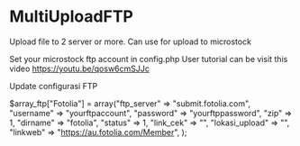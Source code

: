 # MultiUploadFTP
Upload file to 2 server or more. Can use for upload to microstock

Set your microstock ftp account in config.php
User tutorial can be visit this video https://youtu.be/qosw6cmSJJc 

Update configurasi FTP

$array_ftp["Fotolia"]  		= array("ftp_server"	=> "submit.fotolia.com",
								   "username"		=> "yourftpaccount",
								   "password"		=> "yourftppassword",
								   "zip"			=> 1,
								   "dirname"		=> "fotolia",
								   "status"			=> 1,
								   "link_cek"		=> "",
								   "lokasi_upload"	=> "",
								   "linkweb"		=> "https://au.fotolia.com/Member",
								   );
